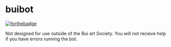 # buibot

[![forthebadge](https://forthebadge.com/images/badges/designed-in-ms-paint.svg)](https://forthebadge.com)

Not designed for use outside of the Bui art Society. You will not recieve help if you have errors running the bot.
